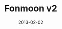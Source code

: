 ---
title: Fonmoon v2
description: 
client: 
skills:
  - User Interface
date: 2013-02-02
finished: true
permalink: false
thumbnail: src/static/work/fonmoon-v2.jpg
eleventyExcludeFromCollections: true
---